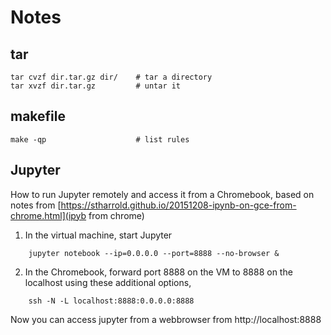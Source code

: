 # Notes

## tar

    tar cvzf dir.tar.gz dir/    # tar a directory
    tar xvzf dir.tar.gz         # untar it

## makefile

    make -qp                    # list rules

## Jupyter

How to run Jupyter remotely and access it from a Chromebook, based on notes from
[https://stharrold.github.io/20151208-ipynb-on-gce-from-chrome.html](ipyb from chrome) 

1. In the virtual machine, start Jupyter
```
    jupyter notebook --ip=0.0.0.0 --port=8888 --no-browser &
```

2. In the Chromebook, forward port 8888 on the VM to 8888 on the localhost using these additional options,
```
    ssh -N -L localhost:8888:0.0.0.0:8888
```
Now you can access jupyter from a webbrowser from http://localhost:8888


